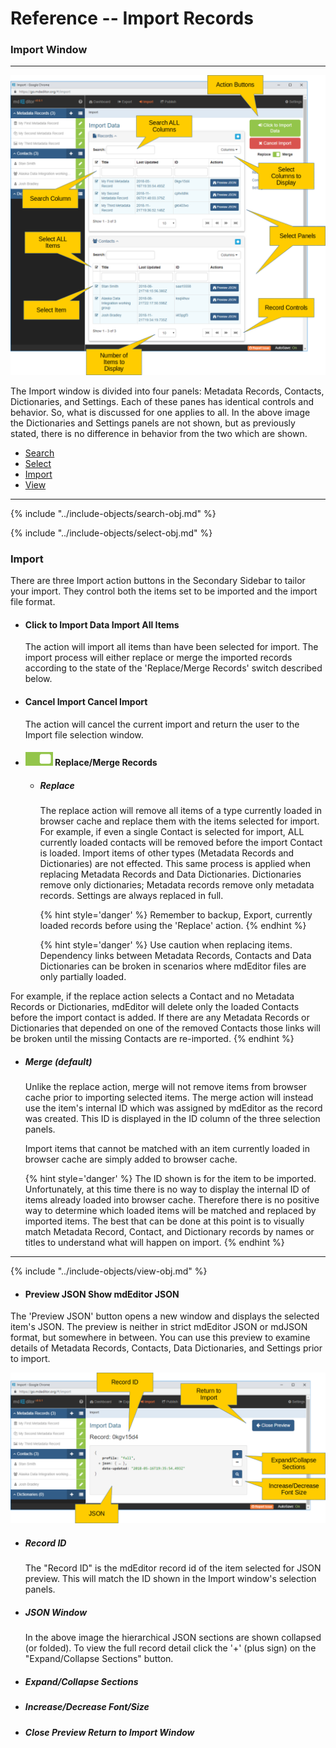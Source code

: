 # Reference -- Import Records 
### Import Window
--- 

![Import Panel](/assets/reference/import/import-window.png)

The <span class="md-window">Import</span> window is divided into four panels: <span class="md-panel">Metadata Records</span>, <span class="md-panel">Contacts</span>, <span class="md-panel"> Dictionaries</span>, and <span class="md-panel">Settings</span>.  Each of these panes has identical controls and behavior.  So, what is discussed for one applies to all.  In the above image the <span class="md-panel"> Dictionaries</span> and <span class="md-panel"> Settings</span> panels are not shown, but as previously stated, there is no difference in behavior from the two which are shown. 

* [Search](#search)
* [Select](#select)
* [Import](#import)
* [View](#view)

--- 

{% include "../include-objects/search-obj.md" %}

{% include "../include-objects/select-obj.md" %}

### Import

There are three Import action buttons in the <span class="md-window">Secondary Sidebar</span> to tailor your import.  They control both the items set to be imported and the import file format.

  * #### <strong class="btn btn-success btn-xs"> <i class="fa fa-sign-out"> </i> Click to Import Data</strong> Import All Items
  
    The action will import all items than have been selected for import.  The import process will either replace or merge the imported records according to the state of the 'Replace/Merge Records' switch described below.
 
  * #### <strong class="btn btn-danger btn-xs"> <i class="fa fa-times"> </i> Cancel Import</strong> Cancel Import
  
    The action will cancel the current import and return the user to the <span class="md-window">Import</span> file selection window.  
   
  * #### ![](/assets/bullets/switch-right.png) Replace/Merge Records 
  
    * ##### Replace
    
      The replace action will remove all items of a type currently loaded in browser cache and replace them with the items selected for import.  For example, if even a single <span class="md-panel">Contact</span> is selected for import, ALL currently loaded contacts will be removed before the import <span class="md-panel">Contact</span> is loaded.  Import items of other types (<span class="md-panel">Metadata Records</span> and <span class="md-panel">Dictionaries</span>) are not effected.  This same process is applied when replacing <span class="md-panel">Metadata Records</span> and <span class="md-panel">Data Dictionaries</span>.  Dictionaries remove only dictionaries; Metadata records remove only metadata records.  <span class="md-panel">Settings</span> are always replaced in full. 
      
      {% hint style='danger' %}
  Remember to backup, <span class="md-window">Export</span>, currently loaded records before using the 'Replace' action.
      {% endhint %}
    
      {% hint style='danger' %}
  Use caution when replacing items.  Dependency links between <span class="md-panel">Metadata Records</span>, <span class="md-panel">Contacts</span> and <span class="md-panel">Data Dictionaries</span> can be broken in scenarios where mdEditor files are only partially loaded.  
  
  For example, if the replace action selects a <span class="md-panel">Contact</span> and no <span class="md-panel">Metadata Records</span> or <span class="md-panel">Dictionaries</span>, mdEditor will delete only the loaded <span class="md-panel">Contacts</span> before the import contact is added.  If there are any <span class="md-panel">Metadata Records</span> or <span class="md-panel">Dictionaries</span> that depended on one of the removed <span class="md-panel">Contacts</span> those links will be broken until the missing <span class="md-panel">Contacts</span> are re-imported.
      {% endhint %}
      
  * ##### Merge (default)
   
    Unlike the replace action, merge will not remove items from browser cache prior to importing selected items.  The merge action will instead use the item's internal ID which was assigned by mdEditor as the record was created.  This ID is displayed in the <span class="md-element">ID</span> column of the three selection panels.  
      
    Import items that cannot be matched with an item currently loaded in browser cache are simply added to browser cache.
      
    {% hint style='danger' %}
  The ID shown is for the item to be imported.  Unfortunately, at this time there is no way to display the internal ID of items already loaded into browser cache.  Therefore there is no positive way to determine which loaded items will be matched and replaced by imported items.  The best that can be done at this point is to visually match <span class="md-panel">Metadata Record</span>, <span class="md-panel">Contact</span>, and <span class="md-panel">Dictionary</span> records by names or titles to understand what will happen on import. 
    {% endhint %}
        
  ---

{% include "../include-objects/view-obj.md" %}
    
  * #### <span class="btn btn-primary btn-xs"> <i class="fa fa-binoculars"> </i> Preview JSON</span> Show mdEditor JSON
  
  The 'Preview JSON' button opens a new window and displays the selected item's JSON.  The preview is neither in strict mdEditor JSON or mdJSON format, but somewhere in between.  You can use this preview to examine details of <span class="md-panel"> Metadata Records</span>, <span class="md-panel"> Contacts</span>, <span class="md-panel"> Data Dictionaries</span>, and <span class="md-panel"> Settings</span> prior to import. 
  
  ![Import Panel](/assets/reference/import/import-preview.png)
  
  * ##### Record ID
    
    The "Record ID" is the mdEditor record id of the item selected for JSON preview.  This will match the ID shown in the <span class="md-window"> Import</span> window's selection panels. 
      
  * ##### JSON Window
    
    In the above image the hierarchical JSON sections are shown collapsed (or folded).  To view the full record detail click the '+' (plus sign) on the "Expand/Collapse Sections" button.
    
  * ##### Expand/Collapse Sections
    
  * ##### Increase/Decrease Font/Size
  
  * ##### <span class="btn btn-primary btn-xs"> <i class="fa fa-arrow-left"> </i> Close Preview</span> Return to Import Window
  